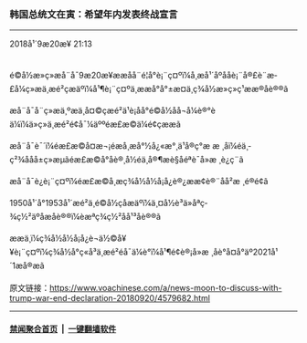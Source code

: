 ### 韩国总统文在寅：希望年内发表终战宣言
------------------------

<div class="published">
 <span class="date" title="ä¸­å½æ¶é´">
  <time datetime="2018-09-20T21:13:25+08:00">
   2018å¹´9æ20æ¥ 21:13
  </time>
 </span>
</div>
<br/>
<div class="wsw">
 <p>
  é©å½æ»ç»æå¨å¯9æ20æ¥ææåå¨é¦å°è¡¨ç¤ºï¼å¸æå¹´åºååè¡¨å®£è¨æ­£å¼ç»æä¸æé²çæäºï¼å¹¶è¡¨ç¤ºä¸ææå°å°±æ­¤ä¸ç¾å½æ»ç»ç¹ææ®åè®®ã
 </p>
 <p>
  æå¨å¯å¨ç»æä¸ºæä¸å¤©çæé²ä¹è¡åå°é©å½åå¬å¼è®°èä¼ï¼ä»ç»ä¸æé²é¢å¯¼äººéæ­£æ©ä¼é¢çææã
 </p>
 <p>
  æå¨å¯è¯´ï¼éæ­£æ©å¤æ¬¡éæå¸æå°½å¿«æ°¸ä¹å®ç°æ æ ¸åï¼éä¸­ç²¾ååå±ç»æµãéæ­£æ©å°åè®¸å½éä¸å®¶æè§åéªè¯å»æ ¸è¿ç¨ã
 </p>
 <p>
  æå¨å¯è¿è¡¨ç¤ºï¼éæ­£æ©å¸æç¾å½å½å¡å¿è®¿ææ¢è®¨åå²æ ¸é®é¢ã
 </p>
 <p>
  1950å¹´å°1953å¹´æé²ä¸é©å½çåæäºï¼ä¸¤å½è³ä»åªç­¾ç½²äºåæåè®®ï¼èæªç­¾ç½²åå¹³åè®®ã
 </p>
 <p>
  ææä¸ï¼ç¾å½å½å¡å¿è¬ä½©å¥¥è¡¨ç¤ºï¼ç¾å½å°ç«å³ä¸æé²éå¯ä¼è°ï¼å¹¶é¢è®¡å»æ ¸åè°å¤å°äº2021å¹´1æå®æã
 </p>
</div>

原文链接：https://www.voachinese.com/a/news-moon-to-discuss-with-trump-war-end-declaration-20180920/4579682.html


------------------------
#### [禁闻聚合首页](https://github.com/gfw-breaker/banned-news/blob/master/README.md) &nbsp;|&nbsp;  [一键翻墙软件](https://github.com/gfw-breaker/nogfw/blob/master/README.md)
